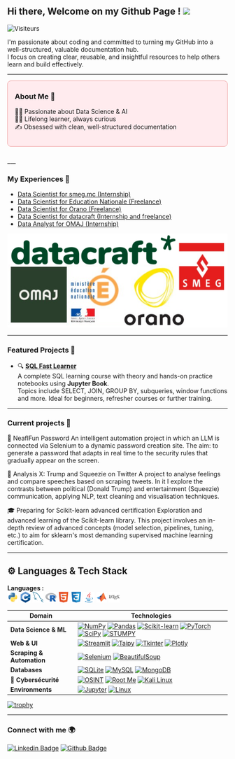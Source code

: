 ## Hi there, Welcome on my Github Page ! <img src="https://media.giphy.com/media/hvRJCLFzcasrR4ia7z/giphy.gif" width="25">
![Visiteurs](https://visitor-badge.laobi.icu/badge?page_id=Mastocodeur.Mastocodeur)

I'm passionate about coding and committed to turning my GitHub into a well-structured, valuable documentation hub.  
I focus on creating clear, reusable, and insightful resources to help others learn and build effectively.

___

<div style="border:1px solid #ef9a9a; border-radius:8px; padding:2px 16px 16px; margin-bottom:24px; background:#ffebee;">
  
### About Me 🚀
👨‍💻 Passionate about Data Science & AI  
🧑‍🎓 Lifelong learner, always curious  
✍️ Obsessed with clean, well-structured documentation  
</div>
___

### My Experiences 🙌
- [Data Scientist for smeg.mc (Internship)](https://www.smeg.mc/) 
- [Data Scientist for Education Nationale (Freelance)](https://www.education.gouv.fr/)
- [Data Scientist for Orano (Freelance)](https://www.orano.group/fr) 
- [Data Scientist for datacraft (Internship and freelance)](https://datacraft.paris/) 
- [Data Analyst for OMAJ (Internship)](https://omaj.fr/)

<div align="center">
  <img src="logos_entreprises.png" alt="Logos entreprises" />
</div>

___

### Featured Projects 📌

- 🔍 [**SQL Fast Learner**](https://github.com/Mastocodeur/sql-fast-learner)  
  A complete SQL learning course with theory and hands-on practice notebooks using **Jupyter Book**.  
  Topics include SELECT, JOIN, GROUP BY, subqueries, window functions and more. Ideal for beginners, refresher courses or further training.
___


### Current projects 🚧

🤖 NeaflFun Password
An intelligent automation project in which an LLM is connected via Selenium to a dynamic password creation site. The aim: to generate a password that adapts in real time to the security rules that gradually appear on the screen.

🧠 Analysis X: Trump and Squeezie on Twitter
A project to analyse feelings and compare speeches based on scraping tweets. In it I explore the contrasts between political (Donald Trump) and entertainment (Squeezie) communication, applying NLP, text cleaning and visualisation techniques.

🎓 Preparing for Scikit-learn advanced certification
Exploration and advanced learning of the Scikit-learn library. This project involves an in-depth review of advanced concepts (model selection, pipelines, tuning, etc.) to aim for sklearn's most demanding supervised machine learning certification.

___

## ⚙️ Languages & Tech Stack

**Languages :**  
<code><img height="25" src="https://raw.githubusercontent.com/devicons/devicon/master/icons/python/python-original.svg" alt="Python"/></code>
<code><img height="25" src="https://raw.githubusercontent.com/devicons/devicon/master/icons/cplusplus/cplusplus-original.svg" alt="C++"/></code>
<code><img height="25" src="https://raw.githubusercontent.com/devicons/devicon/master/icons/mysql/mysql-original.svg" alt="SQL"/></code>
<code><img height="25" src="https://raw.githubusercontent.com/devicons/devicon/master/icons/r/r-original.svg" alt="R"/></code>
<code><img height="25" src="https://raw.githubusercontent.com/devicons/devicon/master/icons/html5/html5-original.svg" alt="HTML5"/></code>
<code><img height="25" src="https://raw.githubusercontent.com/devicons/devicon/master/icons/css3/css3-original.svg" alt="CSS3"/></code>
<code><img height="25" src="https://raw.githubusercontent.com/devicons/devicon/master/icons/java/java-original.svg" alt="Java"/></code>
<code><img height="25" src="https://raw.githubusercontent.com/devicons/devicon/master/icons/matlab/matlab-original.svg" alt="MATLAB"/></code>
<code><img height="25" src="https://raw.githubusercontent.com/devicons/devicon/master/icons/latex/latex-original.svg" alt="LaTeX"/></code>



| **Domain**                  | **Technologies**                                                                                                                                                                                                                                         |
|-----------------------------|----------------------------------------------------------------------------------------------------------------------------------------------------------------------------------------------------------------------------------------------------------|
| **Data Science & ML**       | [![NumPy](https://img.shields.io/badge/NumPy-013243?style=flat&logo=numpy&logoColor=white)](https://numpy.org) [![Pandas](https://img.shields.io/badge/Pandas-150458?style=flat&logo=pandas&logoColor=white)](https://pandas.pydata.org) [![Scikit-learn](https://img.shields.io/badge/Scikit--learn-F7931E?style=flat&logo=scikitlearn&logoColor=white)](https://scikit-learn.org) [![PyTorch](https://img.shields.io/badge/PyTorch-EE4C2C?style=flat&logo=pytorch&logoColor=white)](https://pytorch.org) [![SciPy](https://img.shields.io/badge/SciPy-8CAAE6?style=flat&logo=scipy&logoColor=white)](https://scipy.org) [![STUMPY](https://img.shields.io/badge/STUMPY-00BFC4?style=flat&logo=python&logoColor=white)](https://stumpy.readthedocs.io) |
| **Web & UI**                | [![Streamlit](https://img.shields.io/badge/Streamlit-FF4B4B?style=flat&logo=streamlit&logoColor=white)](https://streamlit.io) [![Taipy](https://img.shields.io/badge/Taipy-1E90FF?style=flat&logo=python&logoColor=white)](https://www.taipy.io) [![Tkinter](https://img.shields.io/badge/Tkinter-FF6F61?style=flat&logo=python&logoColor=white)](https://docs.python.org/3/library/tkinter.html) [![Plotly](https://img.shields.io/badge/Plotly-3F4F75?style=flat&logo=plotly&logoColor=white)](https://plotly.com) |
| **Scraping & Automation**   | [![Selenium](https://img.shields.io/badge/Selenium-43B02A?style=flat&logo=selenium&logoColor=white)](https://www.selenium.dev) [![BeautifulSoup](https://img.shields.io/badge/BeautifulSoup-8B0000?style=flat&logo=python&logoColor=white)](https://www.crummy.com/software/BeautifulSoup/) |
| **Databases**               | [![SQLite](https://img.shields.io/badge/SQLite-003B57?style=flat&logo=sqlite&logoColor=white)](https://www.sqlite.org) [![MySQL](https://img.shields.io/badge/MySQL-4479A1?style=flat&logo=mysql&logoColor=white)](https://www.mysql.com) [![MongoDB](https://img.shields.io/badge/MongoDB-47A248?style=flat&logo=mongodb&logoColor=white)](https://www.mongodb.com) |
| **🔐 Cybersécurité**         | [![OSINT](https://img.shields.io/badge/OSINT-5E5DF0?style=flat&logo=search&logoColor=white)](https://osintframework.com) [![Root Me](https://img.shields.io/badge/Root_Me-111111?style=flat&logo=tryhackme&logoColor=white)](https://www.root-me.org) [![Kali Linux](https://img.shields.io/badge/Kali_Linux-268BEE?style=flat&logo=kalilinux&logoColor=white)](https://www.kali.org) |
| **Environments**            | [![Jupyter](https://img.shields.io/badge/Jupyter-F37626?style=flat&logo=jupyter&logoColor=white)](https://jupyter.org) [![Linux](https://img.shields.io/badge/Linux-FCC624?style=flat&logo=linux&logoColor=black)](https://www.kernel.org) |



[![trophy](https://github-profile-trophy.vercel.app/?username=Mastocodeur&theme=onedark)](https://github.com/ryo-ma/github-profile-trophy)

___

### Connect with me 🌍 
[![Linkedin Badge](https://img.shields.io/badge/-LinkedIn-0072b1?style=flat&logo=linkedin&logoColor=white)](https://www.linkedin.com/in/rgasmi/?locale=en_US)
[![Github Badge](https://img.shields.io/badge/-GitHub-grey?style=flat&logo=github&logoColor=white)](https://github.com/Mastocodeur)









